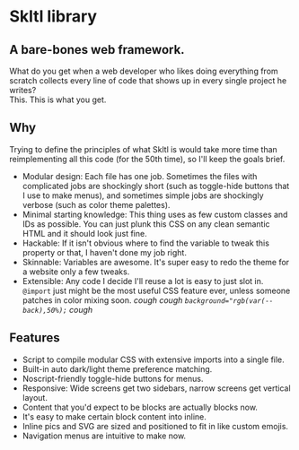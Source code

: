 # Skltl library

## A bare-bones web framework.

What do you get when a web developer who likes doing everything from scratch collects every line of code that shows up in every single project he writes?  
This. This is what you get.

## Why

Trying to define the principles of what Skltl is would take more time than reimplementing all this code (for the 50th time), so I'll keep the goals brief.

- Modular design: Each file has one job. Sometimes the files with complicated jobs are shockingly short (such as toggle-hide buttons that I use to make menus), and sometimes simple jobs are shockingly verbose (such as color theme palettes).
- Minimal starting knowledge: This thing uses as few custom classes and IDs as possible. You can just plunk this CSS on any clean semantic HTML and it should look just fine.
- Hackable: If it isn't obvious where to find the variable to tweak this property or that, I haven't done my job right.
- Skinnable: Variables are awesome. It's super easy to redo the theme for a website only a few tweaks.
- Extensible: Any code I decide I'll reuse a lot is easy to just slot in. `@import` just might be the most useful CSS feature ever, unless someone patches in color mixing soon. *cough cough `background="rgb(var(--back),50%);` cough*

## Features

- Script to compile modular CSS with extensive imports into a single file.
- Built-in auto dark/light theme preference matching.
- Noscript-friendly toggle-hide buttons for menus.
- Responsive: Wide screens get two sidebars, narrow screens get vertical layout.
- Content that you'd expect to be blocks are actually blocks now.
- It's easy to make certain block content into inline.
- Inline pics and SVG are sized and positioned to fit in like custom emojis.
- Navigation menus are intuitive to make now.